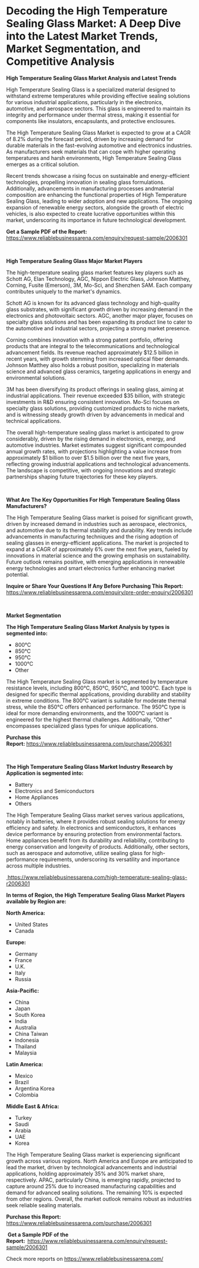 <p><h1>Decoding the High Temperature Sealing Glass Market: A Deep Dive into the Latest Market Trends, Market Segmentation, and Competitive Analysis</h1></p><p><strong>High Temperature Sealing Glass Market Analysis and Latest Trends</strong></p>
<p><p>High Temperature Sealing Glass is a specialized material designed to withstand extreme temperatures while providing effective sealing solutions for various industrial applications, particularly in the electronics, automotive, and aerospace sectors. This glass is engineered to maintain its integrity and performance under thermal stress, making it essential for components like insulators, encapsulants, and protective enclosures.</p><p>The High Temperature Sealing Glass Market is expected to grow at a CAGR of 8.2% during the forecast period, driven by increasing demand for durable materials in the fast-evolving automotive and electronics industries. As manufacturers seek materials that can cope with higher operating temperatures and harsh environments, High Temperature Sealing Glass emerges as a critical solution.</p><p>Recent trends showcase a rising focus on sustainable and energy-efficient technologies, propelling innovation in sealing glass formulations. Additionally, advancements in manufacturing processes andmaterial composition are enhancing the functional properties of High Temperature Sealing Glass, leading to wider adoption and new applications. The ongoing expansion of renewable energy sectors, alongside the growth of electric vehicles, is also expected to create lucrative opportunities within this market, underscoring its importance in future technological development.</p></p>
<p><strong>Get a Sample PDF of the Report:&nbsp;</strong> <a href="https://www.reliablebusinessarena.com/enquiry/request-sample/2006301?utm_campaign=3266&utm_medium=2&utm_source=Github&utm_content=ia&utm_term=03042025&utm_id=high-temperature-sealing-glass">https://www.reliablebusinessarena.com/enquiry/request-sample/2006301</a></p>
<p>&nbsp;</p>
<p><strong>High Temperature Sealing Glass Major Market Players</strong></p>
<p><p>The high-temperature sealing glass market features key players such as Schott AG, Elan Technology, AGC, Nippon Electric Glass, Johnson Matthey, Corning, Fusite (Emerson), 3M, Mo-Sci, and Shenzhen SAM. Each company contributes uniquely to the market's dynamics.</p><p>Schott AG is known for its advanced glass technology and high-quality glass substrates, with significant growth driven by increasing demand in the electronics and photovoltaic sectors. AGC, another major player, focuses on specialty glass solutions and has been expanding its product line to cater to the automotive and industrial sectors, projecting a strong market presence.</p><p>Corning combines innovation with a strong patent portfolio, offering products that are integral to the telecommunications and technological advancement fields. Its revenue reached approximately $12.5 billion in recent years, with growth stemming from increased optical fiber demands. Johnson Matthey also holds a robust position, specializing in materials science and advanced glass ceramics, targeting applications in energy and environmental solutions.</p><p>3M has been diversifying its product offerings in sealing glass, aiming at industrial applications. Their revenue exceeded $35 billion, with strategic investments in R&D ensuring consistent innovation. Mo-Sci focuses on specialty glass solutions, providing customized products to niche markets, and is witnessing steady growth driven by advancements in medical and technical applications.</p><p>The overall high-temperature sealing glass market is anticipated to grow considerably, driven by the rising demand in electronics, energy, and automotive industries. Market estimates suggest significant compounded annual growth rates, with projections highlighting a value increase from approximately $1 billion to over $1.5 billion over the next five years, reflecting growing industrial applications and technological advancements. The landscape is competitive, with ongoing innovations and strategic partnerships shaping future trajectories for these key players.</p></p>
<p>&nbsp;</p>
<p><strong>What Are The Key Opportunities For High Temperature Sealing Glass Manufacturers?</strong></p>
<p><p>The High Temperature Sealing Glass market is poised for significant growth, driven by increased demand in industries such as aerospace, electronics, and automotive due to its thermal stability and durability. Key trends include advancements in manufacturing techniques and the rising adoption of sealing glasses in energy-efficient applications. The market is projected to expand at a CAGR of approximately 6% over the next five years, fueled by innovations in material science and the growing emphasis on sustainability. Future outlook remains positive, with emerging applications in renewable energy technologies and smart electronics further enhancing market potential.</p></p>
<p><strong>Inquire or Share Your Questions If Any Before Purchasing This Report:</strong> <a href="https://www.reliablebusinessarena.com/enquiry/pre-order-enquiry/2006301?utm_campaign=3266&utm_medium=2&utm_source=Github&utm_content=ia&utm_term=03042025&utm_id=high-temperature-sealing-glass">https://www.reliablebusinessarena.com/enquiry/pre-order-enquiry/2006301</a></p>
<p>&nbsp;</p>
<p><strong>Market Segmentation</strong></p>
<p><strong>The High Temperature Sealing Glass Market Analysis by types is segmented into:</strong></p>
<p><ul><li>800℃</li><li>850℃</li><li>950℃</li><li>1000℃</li><li>Other</li></ul></p>
<p><p>The High Temperature Sealing Glass market is segmented by temperature resistance levels, including 800℃, 850℃, 950℃, and 1000℃. Each type is designed for specific thermal applications, providing durability and stability in extreme conditions. The 800℃ variant is suitable for moderate thermal stress, while the 850℃ offers enhanced performance. The 950℃ type is ideal for more demanding environments, and the 1000℃ variant is engineered for the highest thermal challenges. Additionally, "Other" encompasses specialized glass types for unique applications.</p></p>
<p><strong>Purchase this Report:&nbsp;</strong><a href="https://www.reliablebusinessarena.com/purchase/2006301?utm_campaign=3266&utm_medium=2&utm_source=Github&utm_content=ia&utm_term=03042025&utm_id=high-temperature-sealing-glass">https://www.reliablebusinessarena.com/purchase/2006301</a></p>
<p>&nbsp;</p>
<p><strong>The High Temperature Sealing Glass Market Industry Research by Application is segmented into:</strong></p>
<p><ul><li>Battery</li><li>Electronics and Semiconductors</li><li>Home Appliances</li><li>Others</li></ul></p>
<p><p>The High Temperature Sealing Glass market serves various applications, notably in batteries, where it provides robust sealing solutions for energy efficiency and safety. In electronics and semiconductors, it enhances device performance by ensuring protection from environmental factors. Home appliances benefit from its durability and reliability, contributing to energy conservation and longevity of products. Additionally, other sectors, such as aerospace and automotive, utilize sealing glass for high-performance requirements, underscoring its versatility and importance across multiple industries.</p></p>
<p><a href="https://www.reliablebusinessarena.com/high-temperature-sealing-glass-r2006301?utm_campaign=3266&utm_medium=2&utm_source=Github&utm_content=ia&utm_term=03042025&utm_id=high-temperature-sealing-glass">&nbsp;https://www.reliablebusinessarena.com/high-temperature-sealing-glass-r2006301</a></p>
<p><strong>In terms of Region, the High Temperature Sealing Glass Market Players available by Region are:</strong></p>
<p>
    <p> <strong> North America: </strong>
        <ul>
            <li>United States</li>
            <li>Canada</li>
        </ul>
        </p> 
    <p> <strong> Europe: </strong>
        <ul>
            <li>Germany</li>
            <li>France</li>
            <li>U.K.</li>
            <li>Italy</li>
            <li>Russia</li>
        </ul>
        </p> 
    <p> <strong> Asia-Pacific: </strong>
        <ul>
            <li>China</li>
            <li>Japan</li>
            <li>South Korea</li>
            <li>India</li>
            <li>Australia</li>
            <li>China Taiwan</li>
            <li>Indonesia</li>
            <li>Thailand</li>
            <li>Malaysia</li>
        </ul>
        </p> 
    <p> <strong> Latin America: </strong>
        <ul>
            <li>Mexico</li>
            <li>Brazil</li>
            <li>Argentina Korea</li>
            <li>Colombia</li>
        </ul>
        </p> 
    <p> <strong> Middle East & Africa: </strong>
        <ul>
            <li>Turkey</li>
            <li>Saudi</li>
            <li>Arabia</li>
            <li>UAE</li>
            <li>Korea</li>
        </ul>
    </p>
    </p>
<p><p>The High Temperature Sealing Glass market is experiencing significant growth across various regions. North America and Europe are anticipated to lead the market, driven by technological advancements and industrial applications, holding approximately 35% and 30% market share, respectively. APAC, particularly China, is emerging rapidly, projected to capture around 25% due to increased manufacturing capabilities and demand for advanced sealing solutions. The remaining 10% is expected from other regions. Overall, the market outlook remains robust as industries seek reliable sealing materials.</p></p>
<p><strong>Purchase this Report: </strong><a href="https://www.reliablebusinessarena.com/purchase/2006301?utm_campaign=3266&utm_medium=2&utm_source=Github&utm_content=ia&utm_term=03042025&utm_id=high-temperature-sealing-glass">https://www.reliablebusinessarena.com/purchase/2006301</a></p>
<p>&nbsp;<strong>Get a Sample PDF of the Report:&nbsp;&nbsp;</strong><a href="https://www.reliablebusinessarena.com/enquiry/request-sample/2006301?utm_campaign=3266&utm_medium=2&utm_source=Github&utm_content=ia&utm_term=03042025&utm_id=high-temperature-sealing-glass">https://www.reliablebusinessarena.com/enquiry/request-sample/2006301</a></p>
<p><strong></strong></p>
<p>Check more reports on <a href="https://www.reliablebusinessarena.com/?utm_campaign=3266&utm_medium=2&utm_source=Github&utm_content=ia&utm_term=03042025&utm_id=high-temperature-sealing-glass">https://www.reliablebusinessarena.com/</a></p>